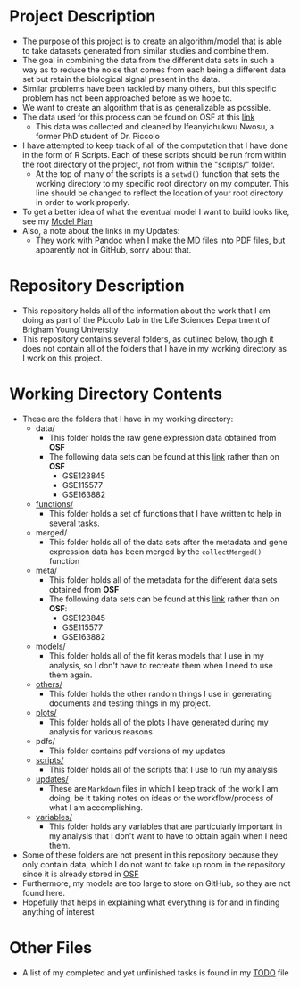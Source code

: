 # Project Description
<!--{-->

- The purpose of this project is to create an algorithm/model that is able to take datasets generated from similar studies and combine them.
- The goal in combining the data from the different data sets in such a way as to reduce the noise that comes from each being a different data set but retain the biological signal present in the data.
- Similar problems have been tackled by many others, but this specific problem has not been approached before as we hope to.
- We want to create an algorithm that is as generalizable as possible.
- The data used for this process can be found on OSF at this [link](https://osf.io/eky3p/)
    - This data was collected and cleaned by Ifeanyichukwu Nwosu, a former PhD student of Dr. Piccolo
- I have attempted to keep track of all of the computation that I have done in the form of R Scripts. Each of these scripts should be run from within the root directory of the project, not from within the "scripts/" folder.
    - At the top of many of the scripts is a `setwd()` function that sets the working directory to my specific root directory on my computer. This line should be changed to reflect the location of your root directory in order to work properly.
- To get a better idea of what the eventual model I want to build looks like, see my [Model Plan](./updates/15_Model_Plan.md)
- Also, a note about the links in my Updates:
    - They work with Pandoc when I make the MD files into PDF files, but apparently not in GitHub, sorry about that.

<!--}-->

# Repository Description
<!--{-->

- This repository holds all of the information about the work that I am doing as part of the Piccolo Lab in the Life Sciences Department of Brigham Young University
- This repository contains several folders, as outlined below, though it does not contain all of the folders that I have in my working directory as I work on this project.

<!--}-->

# Working Directory Contents
<!--{-->

- These are the folders that I have in my working directory:
    - data/
        - This folder holds the raw gene expression data obtained from <b>OSF</b>
        - The following data sets can be found at this [link](https://drive.google.com/drive/folders/1smhpktMRyP4yyFHKHSisxRd9jwb8kvrq?usp=drive_link) rather than on <b>OSF</b>
            - GSE123845
            - GSE115577
            - GSE163882
    - [functions/](./functions/Contents.md)
        - This folder holds a set of functions that I have written to help in several tasks.
    - merged/
        - This folder holds all of the data sets after the metadata and gene expression data has been merged by the `collectMerged()` function
    - meta/
        - This folder holds all of the metadata for the different data sets obtained from <b>OSF</b>
        - The following data sets can be found at this [link](https://drive.google.com/drive/folders/1smhpktMRyP4yyFHKHSisxRd9jwb8kvrq?usp=drive_link) rather than on <b>OSF</b>: 
          - GSE123845
          - GSE115577
          - GSE163882
    - models/
        - This folder holds all of the fit keras models that I use in my analysis, so I don't have to recreate them when I need to use them again.
    - [others/](./others/Contents.md)
        - This folder holds the other random things I use in generating documents and testing things in my project.
    - [plots/](./plots/Contents.md)
        - This folder holds all of the plots I have generated during my analysis for various reasons
    - pdfs/
        - This folder contains pdf versions of my updates
    - [scripts/](./scripts/Contents.md)
        - This folder holds all of the scripts that I use to run my analysis
    - [updates/](./updates/Contents.md)
        - These are `Markdown` files in which I keep track of the work I am doing, be it taking notes on ideas or the workflow/process of what I am accomplishing.
    - [variables/](./variables)
        - This folder holds any variables that are particularly important in my analysis that I don't want to have to obtain again when I need them.
- Some of these folders are not present in this repository because they only contain data, which I do not want to take up room in the repository since it is already stored in [OSF](https://osf.io/eky3p/)
- Furthermore, my models are too large to store on GitHub, so they are not found here.
- Hopefully that helps in explaining what everything is for and in finding anything of interest

<!--}-->

# Other Files
<!--{-->

- A list of my completed and yet unfinished tasks is found in my [TODO](./TODO.md) file

<!--}-->


